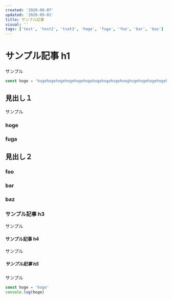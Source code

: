 ```yaml
---
created: '2020-08-07'
updated: '2020-09-01'
title: サンプル記事
visual: ''
tags: ['test', 'test2', 'tset3', 'hoge', 'fuga', 'foo', 'bar', 'baz']
---
```


# サンプル記事 h1

サンプル

```ts
const hoge = 'hogehogehogehogehogehogehogehogehogehoeghogehogehogehogehogehogehogehoge'
```

## 見出し１

サンプル

### hoge

### fuga

## 見出し２

### foo

### bar

### baz

### サンプル記事 h3

サンプル

#### サンプル記事 h4

サンプル

##### サンプル記事 h5

サンプル

```ts
const hoge = 'hoge'
console.log(hoge)
```
